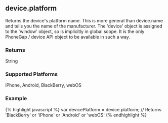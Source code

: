 device.platform
---------------
Returns the device's platform name. This is more general than device.name and tells you the name of the manufacturer.
The 'device' object is assigned to the 'window' object, so is implicitly in global scope. It is the only PhoneGap / device API object to be available in such a way.

### Returns ###
String

### Supported Platforms ###
iPhone, Android, BlackBerry, webOS

### Example ###
{% highlight javascript %}
    var devicePlatform = device.platform;
	// Returns 'BlackBerry' or 'iPhone' or 'Android' or 'webOS'
{% endhighlight %}